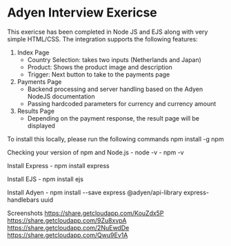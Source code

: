 # Adyen Interview Exericse

This exericse has been completed in Node JS and EJS along with very simple HTML/CSS. The integration supports the following features:
1. Index Page
    - Country Selection: takes two inputs (Netherlands and Japan)
    - Product: Shows the product image and description
    - Trigger: Next button to take to the payments page
2. Payments Page
    - Backend processing and server handling based on the Adyen NodeJS documentation
    - Passing hardcoded parameters for currency and currency amount
3. Results Page 
    - Depending on the payment response, the result page will be displayed

To install this locally, please run the following commands
npm install -g npm

Checking your version of npm and Node.js
    - node -v
    - npm -v

Install Express
    - npm install express

Install EJS
    - npm install ejs

Install Adyen
    - npm install --save express @adyen/api-library express-handlebars uuid

Screenshots
https://share.getcloudapp.com/KouZdx5P
https://share.getcloudapp.com/9Zu8xvpA
https://share.getcloudapp.com/2NuEwdDe
https://share.getcloudapp.com/Qwu9Ev1A
